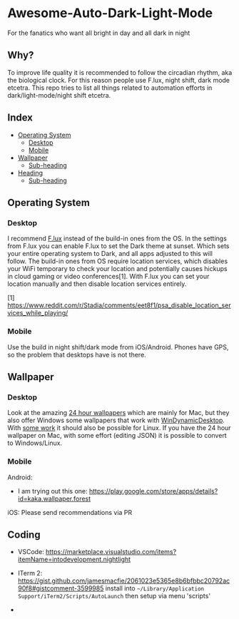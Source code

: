 # Awesome-Auto-Dark-Light-Mode
For the fanatics who want all bright in day and all dark in night

## Why?

To improve life quality it is recommended to follow the circadian rhythm, aka the biological clock. For this reason people use F.lux, night shift, dark mode etcetra. This repo tries to list all things related to automation efforts in dark/light-mode/night shift etcetra.

## Index

- [Operating System](#operating-system)
  * [Desktop](#desktop)
  * [Mobile](#desktop)
- [Wallpaper](#heading-1)
  * [Sub-heading](#sub-heading-1)
- [Heading](#heading-2)
  * [Sub-heading](#sub-heading-2)
  
<!-- toc -->

## Operating System

### Desktop
I recommend [F.lux](https://justgetflux.com/) instead of the build-in ones from the OS. In the settings from F.lux you can enable F.lux to set the Dark theme at sunset. Which sets your entire operating system to Dark, and all apps adjusted to this will follow. The build-in ones from OS require location services, which disables your WiFi temporary to check your location and potentially causes hickups in cloud gaming or video conferences[1]. With F.lux you can set your location manually and then disable location services entirely. 

[1] https://www.reddit.com/r/Stadia/comments/eet8f1/psa_disable_location_services_while_playing/

### Mobile
Use the build in night shift/dark mode from iOS/Android. Phones have GPS, so the problem that desktops have is not there.

## Wallpaper

### Desktop
Look at the amazing [24 hour wallpapers](https://www.jetsoncreative.com/24hourwallpaper) which are mainly for Mac, but they also offer Windows some wallpapers that work with [WinDynamicDesktop](https://www.microsoft.com/en-us/p/windynamicdesktop/9nm8n7dq3z5f). With [some work](https://www.omgubuntu.co.uk/2018/06/macos-mojave-dynamic-background-linux) it should also be possible for Linux. If you have the 24 hour wallpaper on Mac, with some effort (editing JSON) it is possible to convert to Windows/Linux.

### Mobile
Android: 
- I am trying out this one: https://play.google.com/store/apps/details?id=kaka.wallpaper.forest

iOS:
Please send recommendations via PR

## Coding

- VSCode: https://marketplace.visualstudio.com/items?itemName=intodevelopment.nightlight
- ITerm 2: https://gist.github.com/jamesmacfie/2061023e5365e8b6bfbbc20792ac90f8#gistcomment-3599985
install into `~/Library/Application Support/iTerm2/Scripts/AutoLaunch` then setup via menu 'scripts'


- 


